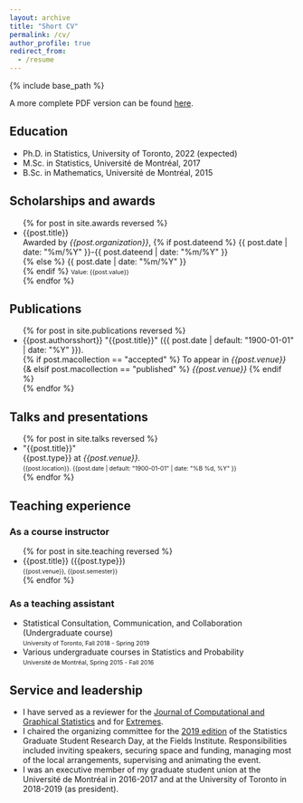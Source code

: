 ```yaml
---
layout: archive
title: "Short CV"
permalink: /cv/
author_profile: true
redirect_from:
  - /resume
---
```


{% include base_path %}

A more complete PDF version can be found <a href="/files/Lalancette_CV_web.pdf">here</a>.

<h2>Education</h2>
  <ul>
    <li>Ph.D. in Statistics, University of Toronto, 2022 (expected)</li>
    <li>M.Sc. in Statistics, Université de Montréal, 2017</li>
    <li>B.Sc. in Mathematics, Université de Montréal, 2015</li>
  </ul>

<h2>Scholarships and awards</h2>
  <ul>{% for post in site.awards reversed %}
    <li>
      {{post.title}}<br>
      Awarded by <i>{{post.organization}}</i>,
      {% if post.dateend %}
        {{ post.date | date: "%m/%Y" }}-{{ post.dateend | date: "%m/%Y" }}<br>
      {% else %}
        {{ post.date | date: "%m/%Y" }}<br>
      {% endif %}
      <small style="font-size:75%;">Value: {{post.value}}</small>
    </li>
  {% endfor %}</ul>

<h2>Publications</h2>
  <ul>{% for post in site.publications reversed %}
    <!-- {% include archive-single-cv.html %} -->
    <li>
      {{post.authorsshort}} "{{post.title}}" ({{ post.date | default: "1900-01-01" | date: "%Y" }}).
	  <br>
      {% if post.macollection == "accepted" %}
        To appear in <i>{{post.venue}}</i>
	  {& elsif post.macollection == "published" %}
		<i>{{post.venue}}</i>
      {% endif %}
    </li>
  {% endfor %}</ul>

<h2>Talks and presentations</h2>
  <ul>{% for post in site.talks reversed %}
    <!-- {% include archive-single-talk-cv.html %} -->
    <li>
      "{{post.title}}"<br>
      {{post.type}} at <i>{{post.venue}}.</i><br>
      <small style="font-size:75%;">{{post.location}}. {{post.date | default: "1900-01-01" | date: "%B %d, %Y" }}</small> <!-- This format used to describe the date is the "strftime format" -->
    </li>
  {% endfor %}</ul>

<h2>Teaching experience</h2>
<h3>As a course instructor</h3>
  <ul>{% for post in site.teaching reversed %}
    <li>
      {{post.title}} ({{post.type}})<br>
      <small style="font-size:75%;">{{post.venue}}, {{post.semester}}</small>
    </li>
  {% endfor %}</ul>
<h3>As a teaching assistant</h3>
  <ul>
    <li>
      Statistical Consultation, Communication, and Collaboration (Undergraduate course)<br>
      <small style="font-size:75%;">University of Toronto, Fall 2018 - Spring 2019</small>
    </li>
    <li>
      Various undergraduate courses in Statistics and Probability<br>
      <small style="font-size:75%;">Université de Montréal, Spring 2015 - Fall 2016</small>
    </li>
  </ul>

<h2>Service and leadership</h2>
  <ul>
    <li>I have served as a reviewer for the <a href="https://www.tandfonline.com/toc/ucgs20/current">Journal of Computational and Graphical Statistics</a> and for <a href="https://www.springer.com/journal/10687">Extremes</a>.</li>
  <li>I chaired the organizing committee for the <a href="http://www.fields.utoronto.ca/activities/18-19/stats-research-day">2019 edition</a> of the Statistics Graduate Student Research Day, at the Fields Institute. Responsibilities included inviting speakers, securing space and funding, managing most of the local arrangements, supervising and animating the event.</li>
    <li>I was an executive member of my graduate student union at the Université de Montréal in 2016-2017 and at the University of Toronto in 2018-2019 (as president).</li>
  </ul>
  
